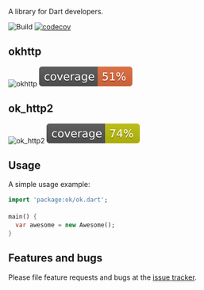 A library for Dart developers.

![Build](https://badgen.net/github/checks/amondnet/ok)
[![codecov](https://badgen.net/codecov/c/github/amondnet/ok)](https://pub.dartlang.org/packages/ok_http2)

## okhttp
![okhttp](https://github.com/amondnet/ok/workflows/okhttp/badge.svg)
![coverage](./package/http/coverage_badge.svg)

## ok_http2
![ok_http2](https://github.com/amondnet/ok/workflows/ok_http2/badge.svg)
![coverage](./package/http2/coverage_badge.svg)


## Usage

A simple usage example:

```dart
import 'package:ok/ok.dart';

main() {
  var awesome = new Awesome();
}
```

## Features and bugs

Please file feature requests and bugs at the [issue tracker][tracker].

[tracker]: http://example.com/issues/replaceme
